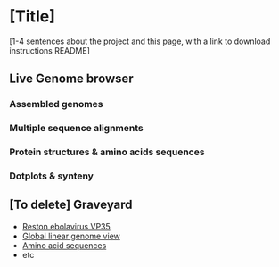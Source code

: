 # [Title]

[1-4 sentences about the project and this page, with a link to download instructions README]

## Live Genome browser

### Assembled genomes

### Multiple sequence alignments

### Protein structures & amino acids sequences

### Dotplots & synteny

## [To delete] Graveyard

- <a href="http://18.191.252.86/jbrowse2/?session=share-P4_UgTL0io&password=pLM0v" target="_blank">Reston ebolavirus VP35</a>
- <a href="http://18.191.252.86/jbrowse2/?session=share-PIqzGabFTA&password=aRGxI" target="_blank">Global linear genome view</a>
- <a href="http://18.191.252.86/jbrowse2/?session=share-PIqzGabFTA&password=aRGxI](http://18.191.252.86/jbrowse2/?session=share-SGP_KS2rEd&password=wrRAi" target="_blank">Amino acid sequences</a>
- etc
